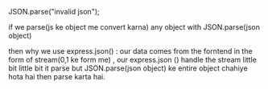 JSON.parse("invalid json");
<!-- this gives you error JSON.parse parse the any valid json formate but here it is not a valid json formate so it gives you error -->

<!-- ***************************************************** -->
if we parse(js ke  object me convert karna) any object with 
JSON.parse(json object)

then why we use
express.json()  : our data comes from the forntend in the form of stream(0,1 ke form me) ,  our express.json () handle the stream little bit little bit it parse
but JSON.parse(json object) ke entire object chahiye hota hai then parse karta hai.